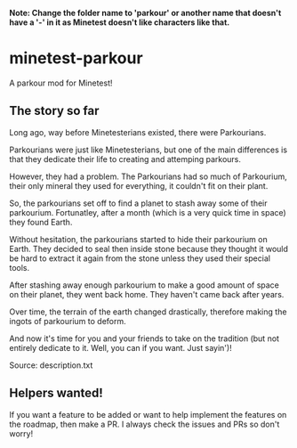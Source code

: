 **Note: Change the folder name to 'parkour' or another name that doesn't have a '-' in it as Minetest doesn't like characters like that.**
# minetest-parkour
A parkour mod for Minetest!

## The story so far
Long ago, way before Minetesterians existed, there were Parkourians.

Parkourians were just like Minetesterians, but one of the main differences is that they dedicate their life to creating and attemping parkours.

However, they had a problem. The Parkourians had so much of Parkourium, their only mineral they used for everything, it couldn't fit on their plant.

So, the parkourians set off to find a planet to stash away some of their parkourium. Fortunatley, after a month (which is a very quick time in space) they found Earth.

Without hesitation, the parkourians started to hide their parkourium on Earth. They decided to seal then inside stone because they thought it would be hard to extract it again from the stone unless they used their special tools.

After stashing away enough parkourium to make a good amount of space on their planet, they went back home. They haven't came back after years.

Over time, the terrain of the earth changed drastically, therefore making the ingots of parkourium to deform.

And now it's time for you and your friends to take on the tradition (but not entirely dedicate to it. Well, you can if you want. Just sayin')!

Source: description.txt

## Helpers wanted!
If you want a feature to be added or want to help implement the features on the roadmap, then make a PR. I always check the issues and PRs so don't worry!

